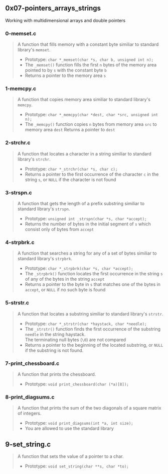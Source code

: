 ## 0x07-pointers_arrays_strings
Working with multidimensional arrays and double pointers

### 0-memset.c
> A function that fills memory with a constant byte similiar to standard library's ```memset```.
> * Prototype: ```char *_memset(char *s, char b, unsigned int n);```
> * The ```_memset()``` function fills the first ```n``` bytes of the memory area pointed to by ```s``` with the constant byte ```b```
> * Returns a pointer to the memory area ```s```

### 1-memcpy.c
> A function that copies memory area similiar to standard library's ```memcpy```.
> * Prototype: ```char *_memcpy(char *dest, char *src, unsigned int n);```
> * The ```_memcpy()``` function copies ```n``` bytes from memory area ```src``` to memory area ```dest```
> Returns a pointer to ```dest```

### 2-strchr.c
> A function that locates a character in a string similiar to standard library's ```strchr```.
> * Prototype: ```char *_strchr(char *s, char c);```
> * Returns a pointer to the first occurrence of the character ```c``` in the string ```s```, or ```NULL``` if the character is not found

### 3-strspn.c
> A function that gets the length of a prefix substring similiar to standard library's ```strspn```.
> * Prototype: ```unsigned int _strspn(char *s, char *accept);```
> * Returns the number of bytes in the initial segment of ```s``` which consist only of bytes from ```accept```

### 4-strpbrk.c
> A function that searches a string for any of a set of bytes similiar to standard library's ```strpbrk```.
> * Prototype: ```char *_strpbrk(char *s, char *accept);```
> * The ```_strpbrk()``` function locates the first occurrence in the string ```s``` of any of the bytes in the string ```accept```
> * Returns a pointer to the byte in ```s``` that matches one of the bytes in ```accept```, or ```NULL``` if no such byte is found

### 5-strstr.c
> A function that locates a substring  similiar to standard library's ```strstr```.
> * Prototype: ```char *_strstr(char *haystack, char *needle);```
> * The ```_strstr()``` function finds the first occurrence of the substring ```needle``` in the string haystack.  
> The terminating null bytes (```\0```) are not compared
> * Returns a pointer to the beginning of the located substring, or ```NULL``` if the substring is not found.

### 7-print_chessboard.c
> A function that prints the chessboard.
> * Prototype: ```void print_chessboard(char (*a)[8]);```

### 8-print_diagsums.c
> A function that prints the sum of the two diagonals of a square matrix of integers.
> * Prototype: ```void print_diagsums(int *a, int size);```
> * You are allowed to use the standard library

## 9-set_string.c
> A function that sets the value of a pointer to a char.
> * Prototype: ```void set_string(char **s, char *to);```
